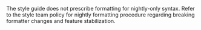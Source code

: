 The style guide does not prescribe formatting for nightly-only syntax. Refer to
the style team policy for nightly formatting procedure regarding breaking
formatter changes and feature stabilization.
